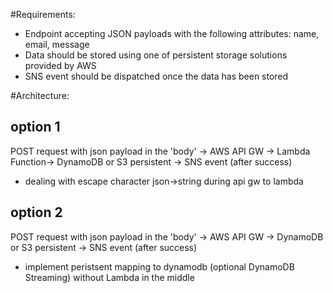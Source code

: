 #Requirements:
- Endpoint accepting JSON payloads with the following attributes: name, email, message
- Data should be stored using one of persistent storage solutions provided by AWS
- SNS event should be dispatched once the data has been stored

#Architecture:
## option 1
POST request with json payload in the 'body' -> AWS API GW -> Lambda Function-> DynamoDB or S3 persistent -> SNS event (after success)
- dealing with escape character json->string during api gw to lambda

## option 2
POST request with json payload in the 'body' -> AWS API GW -> DynamoDB or S3 persistent -> SNS event (after success)
- implement peristsent mapping to dynamodb (optional DynamoDB Streaming) without Lambda in the middle
